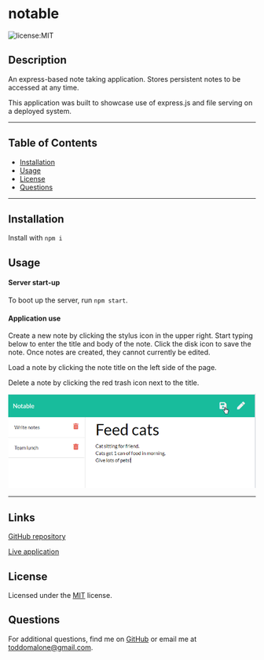 # notable

![license:MIT](https://img.shields.io/badge/license-MIT-green)

## Description

An express-based note taking application. Stores persistent notes to be accessed at any time.

This application was built to showcase use of express.js and file serving on a deployed system.

-----

## Table of Contents

* [Installation](#installation)
* [Usage](#usage)
* [License](#license)
* [Questions](#questions)


-----

## Installation

Install with ``` npm i ```

## Usage

#### Server start-up

To boot up the server, run ```npm start```.

#### Application use

Create a new note by clicking the stylus icon in the upper right. Start typing below to enter the title and body of the note. Click the disk icon to save the note. Once notes are created, they cannot currently be edited.

Load a note by clicking the note title on the left side of the page.

Delete a note by clicking the red trash icon next to the title.

![Notes](.\assets\Notable_notes.png)

-----



## Links

[GitHub repository](https://github.com/Athear/notable)

[Live application]()



  ## License

  Licensed under the [MIT](https://spdx.org/licenses/MIT.html) license.



## Questions

For additional questions, find me on [GitHub](https://github.com/athear) or email me at toddomalone@gmail.com.

